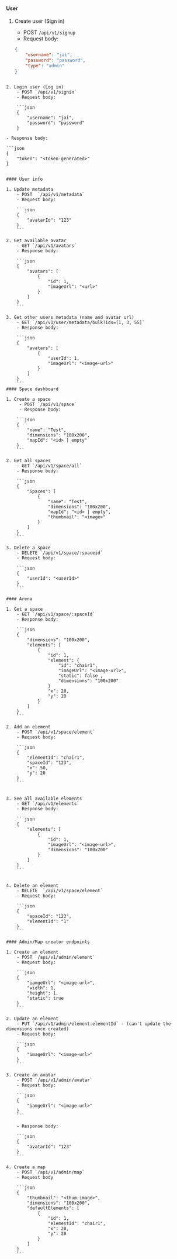 #### User

1. Create user (Sign in)
	- POST `/api/v1/signup`
	- Request body: 
	
	```json
	{
		"username": "jai",
		"password": "password",
		"type": "admin"
	}
```

2. Login user (Log in)
	- POST `/api/v1/signin`
	- Request body:

	```json
	{
		"username": "jai",
		"password": "password"
	}
```
	
	- Response body:
	
	```json
	{
		"token": "<token-generated>"
	}
```

#### User info

1. Update metadata 
	- POST  `/api/v1/metadata`
	- Request body:
	
	```json
	{
		"avatarId": "123"
	}
	```

2. Get available avatar
	- GET `/api/v1/avatars`
	- Response body:

	```json
	{
		"avatars": [
			{
				"id": 1,
				"imageUrl": "<url>"
			}
		]
	}
	```

3. Get other users metadata (name and avatar url)
	- GET `/api/v1/user/metadata/bulk?ids=[1, 3, 55]`
	- Response body:
	
	```json
	{
		"avatars": [
			{
				"userId": 1,
				"imageUrl": "<image-url>"
			}
		]
	}
	```
#### Space dashboard

1. Create a space 
	 - POST `/api/v1/space`
	 - Response body:
	 
	```json
	{
		"name": "Test",
		"dimensions": "100x200",
		"mapId": "<id> | empty"
	}
	```

2. Get all spaces
	- GET `/api/v1/space/all`
	- Response body:
	
	```json
	{
		"Spaces": [
			{
				"name": "Test",
				"dimensions": "100x200",
				"mapId": "<id> | empty",
				"thumbnail": "<image>"
			}
		]
	}
	```

3. Delete a space
	- DELETE `/api/v1/space/:spaceid`
	- Request body:
	
	```json
	{
		"userId": "<userId>"
	}
	```

#### Arena

1. Get a space
	- GET `/api/v1/space/:spaceId`
	- Response body:

	```json
	{
		"dimensions": "100x200",
		"elements": [
			{
				"id": 1,
				"element": {
					"id": "chair1",
					"imageUrl": "<image-url>",
					"static": false ,
					"dimensions": "100x200"
				}
				"x": 20,
				"y": 20
			}
		]
	}
	```

2. Add an element
	- POST `/api/v1/space/element`
	- Request body:

	```json
	{
		"elementId": "chair1",
		"spaceId": "123",
		"x": 50,
		"y": 20
	}
	```


3. See all available elements
	- GET `/api/v1/elements`
	- Response body:

	```json
	{
		"elements": [
			{
				"id": 1,
				"imageUrl": "<image-url>",
				"dimensions": "100x200"
			}
		]
	}
	```


4. Delete an element
	- DELETE  `/api/v1/space/element` 
	- Request body:

	```json
	{
		"spaceId": "123",
		"elementId": "1"
	}
	```

#### Admin/Map creator endpoints

1. Create an element
	- POST `/api/v1/admin/element`
	- Request body:
	
	```json
	{
		"iamgeUrl": "<image-url>",
		"width": 1,
		"height": 1,
		"static": true
	}
	```

2. Update an element
	- PUT `/api/v1/admin/element:elementId` - (can't update the dimensions once created)
	- Request body:

	```json
	{
		"imageUrl": "<image-url>"
	}
	```

3. Create an avatar
	- POST `/api/v1/admin/avatar`
	- Request body:
	
	```json
	{
		"iamgeUrl": "<image-url>"
	}
	```

	- Response body:

	```json
	{
		"avatarId": "123"
	}
	```

4. Create a map
	- POST `/api/v1/admin/map`
	- Request body
	
	```json
	{
		"thumbnail": "<thum-image>",
		"dimensions": "100x200",
		"defaultElements": [
			{
				"id": 1,
				"elementId": "chair1",
				"x": 20,
				"y": 20
			}
		]
	}
	```


